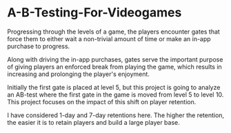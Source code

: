 # A-B-Testing-For-Videogames
Progressing through the levels of a game, the players encounter gates that force them to either wait a non-trivial amount of time or make an in-app purchase to progress.

Along with driving the in-app purchases, gates serve the important purpose of giving players an enforced break from playing the game, which results in increasing and prolonging the player's enjoyment.

Initially the first gate is placed at level 5, but this project is going to analyze an AB-test where the first gate in the game is moved from level 5 to level 10. This project focuses on the impact of this shift on player retention.

I have considered 1-day and 7-day retentions here. The higher the retention, the easier it is to retain players and build a large player base.
